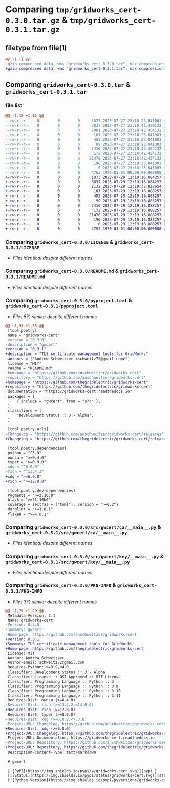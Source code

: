 # Comparing `tmp/gridworks_cert-0.3.0.tar.gz` & `tmp/gridworks_cert-0.3.1.tar.gz`

## filetype from file(1)

```diff
@@ -1 +1 @@
-gzip compressed data, was "gridworks_cert-0.3.0.tar", max compression
+gzip compressed data, was "gridworks_cert-0.3.1.tar", max compression
```

## Comparing `gridworks_cert-0.3.0.tar` & `gridworks_cert-0.3.1.tar`

### file list

```diff
@@ -1,12 +1,12 @@
--rw-r--r--   0        0        0     1073 2023-07-27 23:18:23.041003 gridworks_cert-0.3.0/LICENSE
--rw-r--r--   0        0        0     3837 2023-07-27 23:18:42.450132 gridworks_cert-0.3.0/README.md
--rw-r--r--   0        0        0     2081 2023-07-27 23:18:42.454132 gridworks_cert-0.3.0/pyproject.toml
--rw-r--r--   0        0        0      101 2023-07-27 23:18:23.041003 gridworks_cert-0.3.0/src/gwcert/__init__.py
--rw-r--r--   0        0        0      455 2023-07-27 23:18:23.041003 gridworks_cert-0.3.0/src/gwcert/__main__.py
--rw-r--r--   0        0        0       99 2023-07-27 23:18:23.041003 gridworks_cert-0.3.0/src/gwcert/ca/__init__.py
--rw-r--r--   0        0        0     7416 2023-07-27 23:18:42.454132 gridworks_cert-0.3.0/src/gwcert/ca/__main__.py
--rw-r--r--   0        0        0      172 2023-07-27 23:18:42.454132 gridworks_cert-0.3.0/src/gwcert/key/__init__.py
--rw-r--r--   0        0        0    21478 2023-07-27 23:18:42.454132 gridworks_cert-0.3.0/src/gwcert/key/__main__.py
--rw-r--r--   0        0        0      196 2023-07-27 23:18:23.041003 gridworks_cert-0.3.0/src/gwcert/paths.py
--rw-r--r--   0        0        0        0 2023-07-27 23:18:23.041003 gridworks_cert-0.3.0/src/gwcert/py.typed
--rw-r--r--   0        0        0     4763 1970-01-01 00:00:00.000000 gridworks_cert-0.3.0/PKG-INFO
+-rw-r--r--   0        0        0     1073 2023-07-29 12:19:16.884257 gridworks_cert-0.3.1/LICENSE
+-rw-r--r--   0        0        0     3837 2023-07-29 12:19:16.884257 gridworks_cert-0.3.1/README.md
+-rw-r--r--   0        0        0     2132 2023-07-29 12:19:37.828654 gridworks_cert-0.3.1/pyproject.toml
+-rw-r--r--   0        0        0      101 2023-07-29 12:19:16.888257 gridworks_cert-0.3.1/src/gwcert/__init__.py
+-rw-r--r--   0        0        0      455 2023-07-29 12:19:16.888257 gridworks_cert-0.3.1/src/gwcert/__main__.py
+-rw-r--r--   0        0        0       99 2023-07-29 12:19:16.888257 gridworks_cert-0.3.1/src/gwcert/ca/__init__.py
+-rw-r--r--   0        0        0     7416 2023-07-29 12:19:16.888257 gridworks_cert-0.3.1/src/gwcert/ca/__main__.py
+-rw-r--r--   0        0        0      172 2023-07-29 12:19:16.888257 gridworks_cert-0.3.1/src/gwcert/key/__init__.py
+-rw-r--r--   0        0        0    21478 2023-07-29 12:19:16.888257 gridworks_cert-0.3.1/src/gwcert/key/__main__.py
+-rw-r--r--   0        0        0      196 2023-07-29 12:19:16.888257 gridworks_cert-0.3.1/src/gwcert/paths.py
+-rw-r--r--   0        0        0        0 2023-07-29 12:19:16.888257 gridworks_cert-0.3.1/src/gwcert/py.typed
+-rw-r--r--   0        0        0     4797 1970-01-01 00:00:00.000000 gridworks_cert-0.3.1/PKG-INFO
```

### Comparing `gridworks_cert-0.3.0/LICENSE` & `gridworks_cert-0.3.1/LICENSE`

 * *Files identical despite different names*

### Comparing `gridworks_cert-0.3.0/README.md` & `gridworks_cert-0.3.1/README.md`

 * *Files identical despite different names*

### Comparing `gridworks_cert-0.3.0/pyproject.toml` & `gridworks_cert-0.3.1/pyproject.toml`

 * *Files 6% similar despite different names*

```diff
@@ -1,33 +1,33 @@
 [tool.poetry]
 name = "gridworks-cert"
-version = "0.3.0"
-description = "gwcert"
+version = "0.3.1"
+description = "TLS certificate management tools for GridWorks"
 authors = ["Andrew Schweitzer <schweitz72@gmail.com>"]
 license = "MIT"
 readme = "README.md"
-homepage = "https://github.com/anschweitzer/gridworks-cert"
-repository = "https://github.com/anschweitzer/gridworks-cert"
+homepage = "https://github.com/thegridelectric/gridworks-cert"
+repository = "https://github.com/thegridelectric/gridworks-cert"
 documentation = "https://gridworks-cert.readthedocs.io"
 packages = [
     { include = "gwcert", from = "src" },
 ]
 classifiers = [
     "Development Status :: 3 - Alpha",
 ]
 
 [tool.poetry.urls]
-Changelog = "https://github.com/anschweitzer/gridworks-cert/releases"
+Changelog = "https://github.com/thegridelectric/gridworks-cert/releases"
 
 [tool.poetry.dependencies]
 python = "^3.9"
 ownca = ">=0.4.0"
 typer = ">=0.9.0"
-xdg = "^6.0.0"
-rich = "^13.4.2"
+xdg = ">=6.0.0"
+rich = ">=12.0.0"
 
 [tool.poetry.dev-dependencies]
 Pygments = ">=2.10.0"
 black = ">=21.10b0"
 coverage = {extras = ["toml"], version = ">=6.2"}
 darglint = ">=1.8.1"
 flake8 = ">=4.0.1"
```

### Comparing `gridworks_cert-0.3.0/src/gwcert/ca/__main__.py` & `gridworks_cert-0.3.1/src/gwcert/ca/__main__.py`

 * *Files identical despite different names*

### Comparing `gridworks_cert-0.3.0/src/gwcert/key/__main__.py` & `gridworks_cert-0.3.1/src/gwcert/key/__main__.py`

 * *Files identical despite different names*

### Comparing `gridworks_cert-0.3.0/PKG-INFO` & `gridworks_cert-0.3.1/PKG-INFO`

 * *Files 3% similar despite different names*

```diff
@@ -1,29 +1,29 @@
 Metadata-Version: 2.1
 Name: gridworks-cert
-Version: 0.3.0
-Summary: gwcert
-Home-page: https://github.com/anschweitzer/gridworks-cert
+Version: 0.3.1
+Summary: TLS certificate management tools for GridWorks
+Home-page: https://github.com/thegridelectric/gridworks-cert
 License: MIT
 Author: Andrew Schweitzer
 Author-email: schweitz72@gmail.com
 Requires-Python: >=3.9,<4.0
 Classifier: Development Status :: 3 - Alpha
 Classifier: License :: OSI Approved :: MIT License
 Classifier: Programming Language :: Python :: 3
 Classifier: Programming Language :: Python :: 3.9
 Classifier: Programming Language :: Python :: 3.10
 Classifier: Programming Language :: Python :: 3.11
 Requires-Dist: ownca (>=0.4.0)
-Requires-Dist: rich (>=13.4.2,<14.0.0)
+Requires-Dist: rich (>=12.0.0)
 Requires-Dist: typer (>=0.9.0)
-Requires-Dist: xdg (>=6.0.0,<7.0.0)
-Project-URL: Changelog, https://github.com/anschweitzer/gridworks-cert/releases
+Requires-Dist: xdg (>=6.0.0)
+Project-URL: Changelog, https://github.com/thegridelectric/gridworks-cert/releases
 Project-URL: Documentation, https://gridworks-cert.readthedocs.io
-Project-URL: Repository, https://github.com/anschweitzer/gridworks-cert
+Project-URL: Repository, https://github.com/thegridelectric/gridworks-cert
 Description-Content-Type: text/markdown
 
 # gwcert
 
 [![PyPI](https://img.shields.io/pypi/v/gridworks-cert.svg)][pypi_]
 [![Status](https://img.shields.io/pypi/status/gridworks-cert.svg)][status]
 [![Python Version](https://img.shields.io/pypi/pyversions/gridworks-cert)][python version]
```

